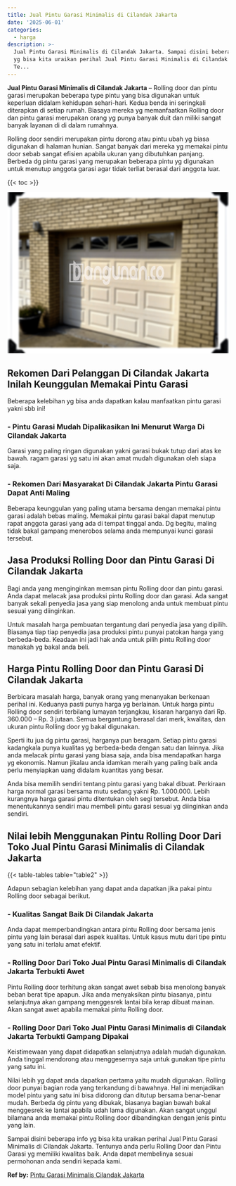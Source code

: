 ```yaml
---
title: Jual Pintu Garasi Minimalis di Cilandak Jakarta
date: '2025-06-01'
categories:
  - harga
description: >-
  Jual Pintu Garasi Minimalis di Cilandak Jakarta. Sampai disini beberapa info
  yg bisa kita uraikan perihal Jual Pintu Garasi Minimalis di Cilandak Jakarta.
  Te...
---
```


**Jual Pintu Garasi Minimalis di Cilandak Jakarta** – Rolling door dan pintu garasi merupakan beberapa type pintu yang bisa digunakan untuk keperluan didalam kehidupan sehari-hari. Kedua benda ini seringkali diterapkan di setiap rumah. Biasaya mereka yg memanfaatkan Rolling door dan pintu garasi merupakan orang yg punya banyak duit dan miliki sangat banyak layanan di di dalam rumahnya.

Rolling door sendiri merupakan pintu dorong atau pintu ubah yg biasa digunakan di halaman hunian. Sangat banyak dari mereka yg memakai pintu door sebab sangat efisien apabila ukuran yang dibutuhkan panjang. Berbeda dg pintu garasi yang merupakan beberapa pintu yg digunakan untuk menutup anggota garasi agar tidak terliat berasal dari anggota luar.

{{< toc >}}

![Jual Pintu Garasi Minimalis di Cilandak Jakarta](/images/pintu-garasi-67.png)

## Rekomen Dari Pelanggan Di Cilandak Jakarta Inilah Keunggulan Memakai Pintu Garasi

Beberapa kelebihan yg bisa anda dapatkan kalau manfaatkan pintu garasi yakni sbb ini!

### \- Pintu Garasi Mudah Dipalikasikan Ini Menurut Warga Di Cilandak Jakarta

Garasi yang paling ringan digunakan yakni garasi bukak tutup dari atas ke bawah. ragam garasi yg satu ini akan amat mudah digunakan oleh siapa saja.

### \- Rekomen Dari Masyarakat Di Cilandak Jakarta Pintu Garasi Dapat Anti Maling

Beberapa keunggulan yang paling utama bersama dengan memakai pintu garasi adalah bebas maling. Memakai pintu garasi bakal dapat menutup rapat anggota garasi yang ada di tempat tinggal anda. Dg begitu, maling tidak bakal gampang menerobos selama anda mempunyai kunci garasi tersebut.

## Jasa Produksi Rolling Door dan Pintu Garasi Di Cilandak Jakarta

Bagi anda yang menginginkan memsan pintu Rolling door dan pintu garasi. Anda dapat melacak jasa produksi pintu Rolling door dan garasi. Ada sangat banyak sekali penyedia jasa yang siap menolong anda untuk membuat pintu sesuai yang diinginkan.

Untuk masalah harga pembuatan tergantung dari penyedia jasa yang dipilih. Biasanya tiap tiap penyedia jasa produksi pintu punyai patokan harga yang berbeda-beda. Keadaan ini jadi hak anda untuk pilih pintu Rolling door manakah yg bakal anda beli.

## Harga Pintu Rolling Door dan Pintu Garasi Di Cilandak Jakarta

Berbicara masalah harga, banyak orang yang menanyakan berkenaan perihal ini. Keduanya pasti punya harga yg berlainan. Untuk harga pintu Rolling door sendiri terbilang lumayan terjangkau, kisaran harganya dari Rp. 360.000 – Rp. 3 jutaan. Semua bergantung berasal dari merk, kwalitas, dan ukuran pintu Rolling door yg bakal digunakan.

Sperti itu jua dg pintu garasi, harganya pun beragam. Setiap pintu garasi kadangkala punya kualitas yg berbeda-beda dengan satu dan lainnya. Jika anda melacak pintu garasi yang biasa saja, anda bisa mendapatkan harga yg ekonomis. Namun jikalau anda idamkan meraih yang paling baik anda perlu menyiapkan uang didalam kuantitas yang besar.

Anda bisa memilih sendiri tentang pintu garasi yang bakal dibuat. Perkiraan harga normal garasi bersama mutu sedang yakni Rp. 1.000.000. Lebih kurangnya harga garasi pintu ditentukan oleh segi tersebut. Anda bisa menentukannya sendiri mau membeli pintu garasi sesuai yg diinginkan anda sendiri.

## Nilai lebih Menggunakan Pintu Rolling Door Dari Toko Jual Pintu Garasi Minimalis di Cilandak Jakarta

{{< table-tables table="table2" >}}

Adapun sebagian kelebihan yang dapat anda dapatkan jika pakai pintu Rolling door sebagai berikut.

### \- Kualitas Sangat Baik Di Cilandak Jakarta

Anda dapat memperbandingkan antara pintu Rolling door bersama jenis pintu yang lain berasal dari aspek kualitas. Untuk kasus mutu dari tipe pintu yang satu ini terlalu amat efektif.

### \- Rolling Door Dari Toko Jual Pintu Garasi Minimalis di Cilandak Jakarta Terbukti Awet

Pintu Rolling door terhitung akan sangat awet sebab bisa menolong banyak beban berat tipe apapun. Jika anda menyaksikan pintu biasanya, pintu selanjutnya akan gampang menggesrek lantai bila kerap dibuat mainan. Akan sangat awet apabila memakai pintu Rolling door.

### \- Rolling Door Dari Toko Jual Pintu Garasi Minimalis di Cilandak Jakarta Terbukti Gampang Dipakai

Keistimewaan yang dapat didapatkan selanjutnya adalah mudah digunakan. Anda tinggal mendorong atau menggesernya saja untuk gunakan tipe pintu yang satu ini.

Nilai lebih yg dapat anda dapatkan pertama yaitu mudah digunakan. Rolling door punyai bagian roda yang terkandung di bawahnya. Hal ini menjadikan model pintu yang satu ini bisa didorong dan ditutup bersama benar-benar mudah. Berbeda dg pintu yang dibukak, biasanya bagian bawah bakal menggesrek ke lantai apabila udah lama digunakan. Akan sangat unggul bilamana anda memakai pintu Rolling door dibandingkan dengan jenis pintu yang lain.

Sampai disini beberapa info yg bisa kita uraikan perihal Jual Pintu Garasi Minimalis di Cilandak Jakarta. Tentunya anda perlu Rolling Door dan Pintu Garasi yg memiliki kwalitas baik. Anda dapat membelinya sesuai permohonan anda sendiri kepada kami.

**Ref by:** [Pintu Garasi Minimalis Cilandak Jakarta](https://id.wikipedia.org/wiki/Pintu)
